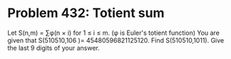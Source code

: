 # Problem 432: Totient sum
Let S(n,m) = ∑φ(n × i) for 1 ≤ i ≤ m. (φ is Euler's totient function)
You are given that S(510510,106 )= 45480596821125120. Find
S(510510,1011). Give the last 9 digits of your answer.
